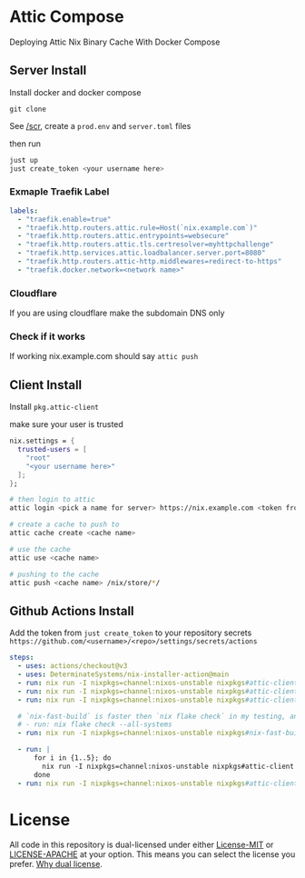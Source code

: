 # Attic Compose
Deploying Attic Nix Binary Cache With Docker Compose

## Server Install
Install docker and docker compose

`git clone`

See [/scr](./src), create a `prod.env` and `server.toml` files

then run

```bash
just up
just create_token <your username here>
```

### Exmaple Traefik Label
```yaml
labels:
  - "traefik.enable=true"
  - "traefik.http.routers.attic.rule=Host(`nix.example.com`)"
  - "traefik.http.routers.attic.entrypoints=websecure"
  - "traefik.http.routers.attic.tls.certresolver=myhttpchallenge"
  - "traefik.http.services.attic.loadbalancer.server.port=8080"
  - "traefik.http.routers.attic-http.middlewares=redirect-to-https"
  - "traefik.docker.network=<network name>"
```

### Cloudflare
If you are using cloudflare make the subdomain DNS only

### Check if it works
If working nix.example.com should say `attic push`

## Client Install
Install `pkg.attic-client`

make sure your user is trusted
```nix
nix.settings = {
  trusted-users = [
    "root"
    "<your username here>"
  ];
};
```

```bash
# then login to attic
attic login <pick a name for server> https://nix.example.com <token from just create_token>

# create a cache to push to
attic cache create <cache name>

# use the cache
attic use <cache name>

# pushing to the cache
attic push <cache name> /nix/store/*/
```

## Github Actions Install
Add the token from `just create_token` to your repository secrets `https://github.com/<username>/<repo>/settings/secrets/actions`
```yaml
steps:
  - uses: actions/checkout@v3
  - uses: DeterminateSystems/nix-installer-action@main
  - run: nix run -I nixpkgs=channel:nixos-unstable nixpkgs#attic-client login <pick a name for server> https://nix.example.com ${{ secrets.ATTIC_TOKEN }} || true
  - run: nix run -I nixpkgs=channel:nixos-unstable nixpkgs#attic-client cache create <cache name> || true
  - run: nix run -I nixpkgs=channel:nixos-unstable nixpkgs#attic-client use <cache name> || true

  # `nix-fast-build` is faster then `nix flake check` in my testing, and has support for pushing to attic after each build is finished
  # - run: nix flake check --all-systems
  - run: nix run -I nixpkgs=channel:nixos-unstable nixpkgs#nix-fast-build -- --attic-cache <cache name> --no-nom --skip-cached

  - run: |
      for i in {1..5}; do
        nix run -I nixpkgs=channel:nixos-unstable nixpkgs#attic-client push <cache name> /nix/store/*/ && break || [ $i -eq 5 ] || sleep 5
      done
  - run: nix run -I nixpkgs=channel:nixos-unstable nixpkgs#attic-client push <cache name> /nix/store/*/ || true
```

# License
All code in this repository is dual-licensed under either [License-MIT](./LICENSE-MIT) or [LICENSE-APACHE](./LICENSE-Apache) at your option. This means you can select the license you prefer. [Why dual license](https://github.com/bevyengine/bevy/issues/2373).
